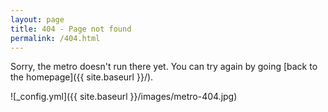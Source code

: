 ```yaml
---
layout: page
title: 404 - Page not found
permalink: /404.html
---
```


Sorry, the metro doesn't run there yet. You can try again by going [back to the homepage]({{ site.baseurl }}/).

![_config.yml]({{ site.baseurl }}/images/metro-404.jpg)